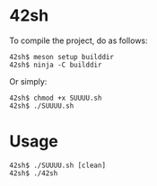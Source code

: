 # 42sh

To compile the project, do as follows:
```
42sh$ meson setup builddir
42sh$ ninja -C builddir
```

Or simply:
```
42sh$ chmod +x SUUUU.sh
42sh$ ./SUUUU.sh
```

# Usage
```
42sh$ ./SUUUU.sh [clean]
42sh$ ./42sh
```
